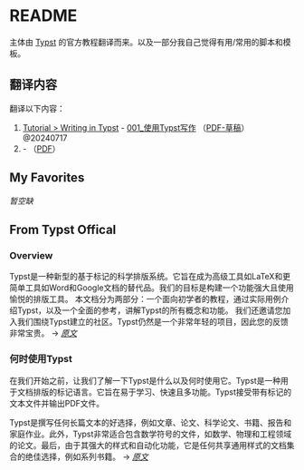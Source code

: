 # README

主体由 [Typst](https://typst.app) 的官方教程翻译而来。以及一部分我自己觉得有用/常用的脚本和模板。

## 翻译内容

翻译以下内容：

1. [Tutorial > Writing in Typst](https://typst.app/docs/tutorial/writing-in-typst/) - [001_使用Typst写作](Documentation/Sources/001_writing-in-typst.typ) （[PDF-草稿](Documentation/PDF/001_使用Typst写作.pdf)） @20240717
2. []() - []() （[PDF]()）

## My Favorites

_暂空缺_

## From Typst Offical

### Overview

Typst是一种新型的基于标记的科学排版系统。它旨在成为高级工具如LaTeX和更简单工具如Word和Google文档的替代品。我们的目标是构建一个功能强大且使用愉悦的排版工具。
本文档分为两部分：一个面向初学者的教程，通过实际用例介绍Typst，以及一个全面的参考，讲解Typst的所有概念和功能。
我们还邀请您加入我们围绕Typst建立的社区。Typst仍然是一个非常年轻的项目，因此您的反馈非常宝贵。 → [_原文_](https://typst.app/docs/)

### 何时使用Typst

在我们开始之前，让我们了解一下Typst是什么以及何时使用它。Typst是一种用于文档排版的标记语言。它旨在易于学习、快速且多功能。Typst接受带有标记的文本文件并输出PDF文件。

Typst是撰写任何长篇文本的好选择，例如文章、论文、科学论文、书籍、报告和家庭作业。此外，Typst非常适合包含数学符号的文件，如数学、物理和工程领域的论文。最后，由于其强大的样式和自动化功能，它是任何共享通用样式的文档集合的绝佳选择，例如系列书籍。 → [_原文_](https://typst.app/docs/tutorial/#when-typst)